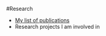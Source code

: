 #Research

- [My list of publications]({{site.url}}/html/en/publications.md)
- Research projects I am involved in


